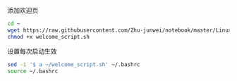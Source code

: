 
添加欢迎页
```bash
cd ~
wget https://raw.githubusercontent.com/Zhu-junwei/notebook/master/Linux/script/welcome_script.sh -O ~/welcome_script.sh
chmod +x welcome_script.sh 
```
设置每次启动生效
```bash
sed -i '$ a ~/welcome_script.sh' ~/.bashrc
source ~/.bashrc
```
